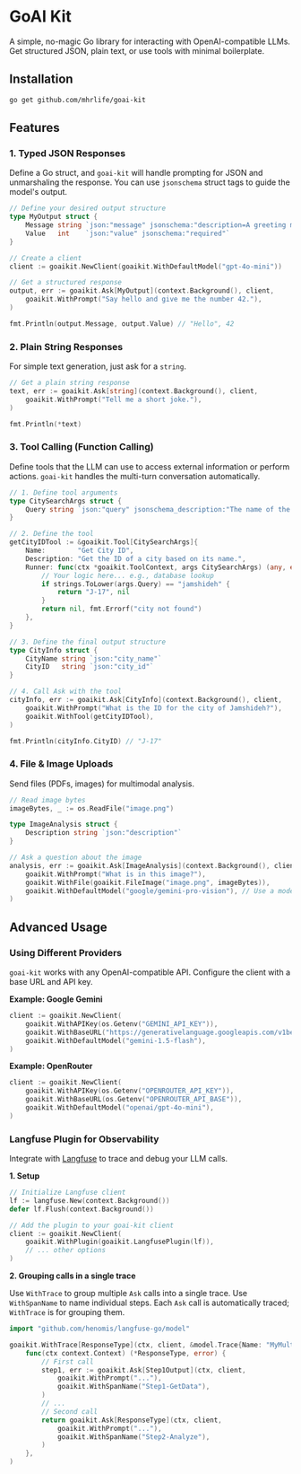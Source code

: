 # GoAI Kit

A simple, no-magic Go library for interacting with OpenAI-compatible LLMs. Get structured JSON, plain text, or use tools with minimal boilerplate.

## Installation

```bash
go get github.com/mhrlife/goai-kit
```

## Features

### 1. Typed JSON Responses

Define a Go struct, and `goai-kit` will handle prompting for JSON and unmarshaling the response. You can use `jsonschema` struct tags to guide the model's output.

```go
// Define your desired output structure
type MyOutput struct {
	Message string `json:"message" jsonschema:"description=A greeting message"`
	Value   int    `json:"value" jsonschema:"required"`
}

// Create a client
client := goaikit.NewClient(goaikit.WithDefaultModel("gpt-4o-mini"))

// Get a structured response
output, err := goaikit.Ask[MyOutput](context.Background(), client,
    goaikit.WithPrompt("Say hello and give me the number 42."),
)

fmt.Println(output.Message, output.Value) // "Hello", 42
```

### 2. Plain String Responses

For simple text generation, just ask for a `string`.

```go
// Get a plain string response
text, err := goaikit.Ask[string](context.Background(), client,
    goaikit.WithPrompt("Tell me a short joke."),
)

fmt.Println(*text)
```

### 3. Tool Calling (Function Calling)

Define tools that the LLM can use to access external information or perform actions. `goai-kit` handles the multi-turn conversation automatically.

```go
// 1. Define tool arguments
type CitySearchArgs struct {
	Query string `json:"query" jsonschema_description:"The name of the city to search for."`
}

// 2. Define the tool
getCityIDTool := &goaikit.Tool[CitySearchArgs]{
    Name:        "Get City ID",
    Description: "Get the ID of a city based on its name.",
    Runner: func(ctx *goaikit.ToolContext, args CitySearchArgs) (any, error) {
        // Your logic here... e.g., database lookup
        if strings.ToLower(args.Query) == "jamshideh" {
            return "J-17", nil
        }
        return nil, fmt.Errorf("city not found")
    },
}

// 3. Define the final output structure
type CityInfo struct {
    CityName string `json:"city_name"`
    CityID   string `json:"city_id"`
}

// 4. Call Ask with the tool
cityInfo, err := goaikit.Ask[CityInfo](context.Background(), client,
    goaikit.WithPrompt("What is the ID for the city of Jamshideh?"),
    goaikit.WithTool(getCityIDTool),
)

fmt.Println(cityInfo.CityID) // "J-17"
```

### 4. File & Image Uploads

Send files (PDFs, images) for multimodal analysis.

```go
// Read image bytes
imageBytes, _ := os.ReadFile("image.png")

type ImageAnalysis struct {
    Description string `json:"description"`
}

// Ask a question about the image
analysis, err := goaikit.Ask[ImageAnalysis](context.Background(), client,
    goaikit.WithPrompt("What is in this image?"),
    goaikit.WithFile(goaikit.FileImage("image.png", imageBytes)),
    goaikit.WithDefaultModel("google/gemini-pro-vision"), // Use a model that supports vision
)
```

## Advanced Usage

### Using Different Providers

`goai-kit` works with any OpenAI-compatible API. Configure the client with a base URL and API key.

**Example: Google Gemini**
```go
client := goaikit.NewClient(
    goaikit.WithAPIKey(os.Getenv("GEMINI_API_KEY")),
    goaikit.WithBaseURL("https://generativelanguage.googleapis.com/v1beta/openai/"),
    goaikit.WithDefaultModel("gemini-1.5-flash"),
)
```

**Example: OpenRouter**
```go
client := goaikit.NewClient(
    goaikit.WithAPIKey(os.Getenv("OPENROUTER_API_KEY")),
    goaikit.WithBaseURL(os.Getenv("OPENROUTER_API_BASE")),
    goaikit.WithDefaultModel("openai/gpt-4o-mini"),
)
```

### Langfuse Plugin for Observability

Integrate with [Langfuse](https://langfuse.com/) to trace and debug your LLM calls.

**1. Setup**
```go
// Initialize Langfuse client
lf := langfuse.New(context.Background())
defer lf.Flush(context.Background())

// Add the plugin to your goai-kit client
client := goaikit.NewClient(
    goaikit.WithPlugin(goaikit.LangfusePlugin(lf)),
    // ... other options
)
```

**2. Grouping calls in a single trace**

Use `WithTrace` to group multiple `Ask` calls into a single trace. Use `WithSpanName` to name individual steps. Each `Ask` call is automatically traced; `WithTrace` is for grouping them.

```go
import "github.com/henomis/langfuse-go/model"

goaikit.WithTrace[ResponseType](ctx, client, &model.Trace{Name: "MyMultiStepFlow"}, 
    func(ctx context.Context) (*ResponseType, error) {
        // First call
        step1, err := goaikit.Ask[Step1Output](ctx, client,
            goaikit.WithPrompt("..."),
            goaikit.WithSpanName("Step1-GetData"),
        )
        // ...
        // Second call
        return goaikit.Ask[ResponseType](ctx, client,
            goaikit.WithPrompt("..."),
            goaikit.WithSpanName("Step2-Analyze"),
        )
    },
)
```
